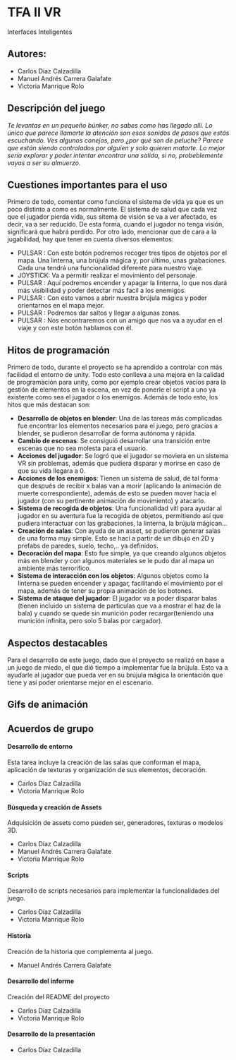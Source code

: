 # TFA II VR
Interfaces Inteligentes
## Autores:
- Carlos Díaz Calzadilla
- Manuel Andrés Carrera Galafate
- Victoria Manrique Rolo

## Descripción del juego
  *Te levantas en un pequeño búnker, no sabes como has llegado allí. Lo único que parece llamarte la atención son esos sonidos de pasos que estás escuchando. Ves algunos conejos, pero ¿por qué son de peluche? Parece que están siendo controlados por alguien y solo quieren matarte. Lo mejor sería explorar y poder intentar encontrar una salida, si no, probeblemente vayas a ser su almuerzo.*

## Cuestiones importantes para el uso
  Primero de todo, comentar como funciona el sistema de vida ya que es un poco distinto a como es normalmente. El sistema de salud que cada vez que el jugador pierda vida, sus sitema de visión se va a ver afectado, es decir, va a ser reducido. De esta forma, cuando el jugador no tenga visión, significará que habrá perdido. Por otro lado, mencionar que de cara a la jugabilidad, hay que tener en cuenta diversos elementos:
    
  - PULSAR : Con este botón podremos recoger tres tipos de objetos por el mapa. Una linterna, una brújula mágica y, por último, unas grabaciones. Cada una tendrá una funcionalidad diferente para nuestro viaje.
  - JOYSTICK: Va a permitir realizar el movimiento del personaje.
  - PULSAR : Aquí podremos encender y apagar la linterna, lo que nos dará más visibilidad y poder detectar más facil a los enemigos.
  - PULSAR : Con esto vamos a abrir nuestra brújula mágica y poder orientarnos en el mapa mejor.
  - PULSAR : Podremos dar saltos y llegar a algunas zonas.
  - PULSAR : Nos encontraremos con un amigo que nos va a ayudar en el viaje y con este botón hablamos con él.

## Hitos de programación
  Primero de todo, durante el proyecto se ha aprendido a controlar con más facilidad el entorno de unity. Todo esto conlleva a una mejora en la calidad de programación para unity, como por ejemplo crear objetos vacíos para la gestión de elementos en la escena, en vez de ponerle el script a uno ya existente como sea el jugador o los enemigos. Además de todo esto, los hitos que más destacan son:
  - **Desarrollo de objetos en blender**: Una de las tareas más complicadas fue encontrar los elementos necesarios para el juego, pero gracias a blender, se pudieron desarrollar de forma autónoma y rápida.
  - **Cambio de escenas**: Se consiguió desarrollar una transición entre escenas que no sea molesta para el usuario.
  - **Acciones del jugador**: Se logró que el jugador se moviera en un sistema VR sin problemas, además que pudiera disparar y morirse en caso de que su vida llegara a 0.
  - **Acciones de los enemigos**: Tienen un sistema de salud, de tal forma que después de recibir x balas van a morir (aplicando la animación de muerte correspondiente), además de esto se pueden mover hacia el jugador (con su pertinente animación de movimiento) y atacarlo.
  - **Sistema de recogida de objetos**: Una funcionalidad vitl para ayudar al jugador en su aventura fue la recogida de objetos, permitiendo así que pudiera interactuar con las grabaciones, la linterna, la brújula mágican...
  - **Creación de salas**: Con ayuda de un asset, se pudieron generar salas de una forma muy simple. Esto se hací a partir de un dibujo en 2D y prefabs de paredes, suelo, techo,.. ya definidos.
  - **Decoración del mapa**: Esto fue simple, ya que creando algunos objetos más en blender y con algunos materiales se le pudo dar al mapa un ambiente más terrorífico.
  - **Sistema de interacción con los objetos**: Algunos objetos como la linterna se pueden encender y apagar, facilitando el movimiento por el mapa, además de tener su propia animación de los botones.
  - **Sistema de ataque del jugador**: El jugador va a poder disparar balas (tienen incluido un sistema de particulas que va a mostrar el haz de la bala) y cuando se quede sin munición poder recargar(teniendo una munición infinita, pero solo 5 balas por cargador).

## Aspectos destacables
  Para el desarrollo de este juego, dado que el proyecto se realizó en base a un juego de miedo, el que dió tiempo a implementar fue la brújula. Esto va a ayudarle al jugador que pueda ver en su brújula mágica la orientación que tiene y así poder orientarse mejor en el escenario.
## Gifs de animación

## Acuerdos de grupo

#### Desarrollo de entorno
Esta tarea incluye la creación de las salas que conforman el mapa, aplicación de texturas y organización de sus elementos, decoración.
- Carlos Díaz Calzadilla
- Victoria Manrique Rolo

#### Búsqueda y creación de Assets
Adquisición de assets como pueden ser, generadores, texturas o modelos 3D.
- Carlos Díaz Calzadilla
- Manuel Andrés Carrera Galafate
- Victoria Manrique Rolo

#### Scripts
Desarrollo de scripts necesarios para implementar la funcionalidades del juego.
- Carlos Díaz Calzadilla
- Victoria Manrique Rolo

#### Historia
Creación de la historia que complementa al juego.
- Manuel Andrés Carrera Galafate

#### Desarrollo del informe
Creación del README del proyecto
- Carlos Díaz Calzadilla
- Victoria Manrique Rolo

#### Desarrollo de la presentación 
- Carlos Díaz Calzadilla